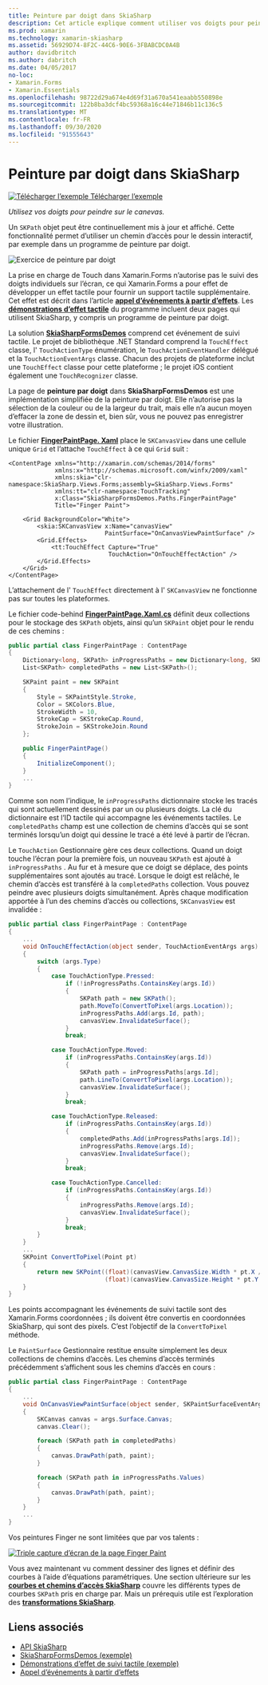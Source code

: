 ```yaml
---
title: Peinture par doigt dans SkiaSharp
description: Cet article explique comment utiliser vos doigts pour peindre sur le canevas SkiaSharp dans une Xamarin.Forms application et illustre cela avec un exemple de code.
ms.prod: xamarin
ms.technology: xamarin-skiasharp
ms.assetid: 56929D74-8F2C-44C6-90E6-3FBABCDC0A4B
author: davidbritch
ms.author: dabritch
ms.date: 04/05/2017
no-loc:
- Xamarin.Forms
- Xamarin.Essentials
ms.openlocfilehash: 98722d29a674e4d69f31a670a541eaabb550898e
ms.sourcegitcommit: 122b8ba3dcf4bc59368a16c44e71846b11c136c5
ms.translationtype: MT
ms.contentlocale: fr-FR
ms.lasthandoff: 09/30/2020
ms.locfileid: "91555643"
---
```

# <a name="finger-painting-in-skiasharp"></a>Peinture par doigt dans SkiaSharp

[![Télécharger l’exemple](~/media/shared/download.png) Télécharger l’exemple](https://docs.microsoft.com/samples/xamarin/xamarin-forms-samples/skiasharpforms-demos)

_Utilisez vos doigts pour peindre sur le canevas._

Un `SKPath` objet peut être continuellement mis à jour et affiché. Cette fonctionnalité permet d’utiliser un chemin d’accès pour le dessin interactif, par exemple dans un programme de peinture par doigt.

![Exercice de peinture par doigt](finger-paint-images/fingerpaintsample.png)

La prise en charge de Touch dans Xamarin.Forms n’autorise pas le suivi des doigts individuels sur l’écran, ce qui Xamarin.Forms a pour effet de développer un effet tactile pour fournir un support tactile supplémentaire. Cet effet est décrit dans l’article [**appel d’événements à partir d’effets**](~/xamarin-forms/app-fundamentals/effects/touch-tracking.md). Les [**démonstrations d’effet tactile**](/samples/xamarin/xamarin-forms-samples/effects-touchtrackingeffect/) du programme incluent deux pages qui utilisent SkiaSharp, y compris un programme de peinture par doigt.

La solution [**SkiaSharpFormsDemos**](/samples/xamarin/xamarin-forms-samples/skiasharpforms-demos) comprend cet événement de suivi tactile. Le projet de bibliothèque .NET Standard comprend la `TouchEffect` classe, l' `TouchActionType` énumération, le `TouchActionEventHandler` délégué et la `TouchActionEventArgs` classe. Chacun des projets de plateforme inclut une `TouchEffect` classe pour cette plateforme ; le projet iOS contient également une `TouchRecognizer` classe.

La page de **peinture par doigt** dans **SkiaSharpFormsDemos** est une implémentation simplifiée de la peinture par doigt. Elle n’autorise pas la sélection de la couleur ou de la largeur du trait, mais elle n’a aucun moyen d’effacer la zone de dessin et, bien sûr, vous ne pouvez pas enregistrer votre illustration.

Le fichier [**FingerPaintPage. Xaml**](https://github.com/xamarin/xamarin-forms-samples/blob/master/SkiaSharpForms/Demos/Demos/SkiaSharpFormsDemos/Paths/FingerPaintPage.xaml) place le `SKCanvasView` dans une cellule unique `Grid` et l’attache `TouchEffect` à ce qui `Grid` suit :

```xaml
<ContentPage xmlns="http://xamarin.com/schemas/2014/forms"
             xmlns:x="http://schemas.microsoft.com/winfx/2009/xaml"
             xmlns:skia="clr-namespace:SkiaSharp.Views.Forms;assembly=SkiaSharp.Views.Forms"
             xmlns:tt="clr-namespace:TouchTracking"
             x:Class="SkiaSharpFormsDemos.Paths.FingerPaintPage"
             Title="Finger Paint">

    <Grid BackgroundColor="White">
        <skia:SKCanvasView x:Name="canvasView"
                           PaintSurface="OnCanvasViewPaintSurface" />
        <Grid.Effects>
            <tt:TouchEffect Capture="True"
                            TouchAction="OnTouchEffectAction" />
        </Grid.Effects>
    </Grid>
</ContentPage>
```

L’attachement de l' `TouchEffect` directement à l' `SKCanvasView` ne fonctionne pas sur toutes les plateformes.

Le fichier code-behind  [**FingerPaintPage.Xaml.cs**](https://github.com/xamarin/xamarin-forms-samples/blob/master/SkiaSharpForms/Demos/Demos/SkiaSharpFormsDemos/Paths/FingerPaintPage.xaml.cs) définit deux collections pour le stockage des `SKPath` objets, ainsi qu’un `SKPaint` objet pour le rendu de ces chemins :

```csharp
public partial class FingerPaintPage : ContentPage
{
    Dictionary<long, SKPath> inProgressPaths = new Dictionary<long, SKPath>();
    List<SKPath> completedPaths = new List<SKPath>();

    SKPaint paint = new SKPaint
    {
        Style = SKPaintStyle.Stroke,
        Color = SKColors.Blue,
        StrokeWidth = 10,
        StrokeCap = SKStrokeCap.Round,
        StrokeJoin = SKStrokeJoin.Round
    };

    public FingerPaintPage()
    {
        InitializeComponent();
    }
    ...
}
```

Comme son nom l’indique, le `inProgressPaths` dictionnaire stocke les tracés qui sont actuellement dessinés par un ou plusieurs doigts. La clé du dictionnaire est l’ID tactile qui accompagne les événements tactiles. Le `completedPaths` champ est une collection de chemins d’accès qui se sont terminés lorsqu’un doigt qui dessine le tracé a été levé à partir de l’écran.

Le `TouchAction` Gestionnaire gère ces deux collections. Quand un doigt touche l’écran pour la première fois, un nouveau `SKPath` est ajouté à `inProgressPaths` . Au fur et à mesure que ce doigt se déplace, des points supplémentaires sont ajoutés au tracé. Lorsque le doigt est relâché, le chemin d’accès est transféré à la `completedPaths` collection. Vous pouvez peindre avec plusieurs doigts simultanément. Après chaque modification apportée à l’un des chemins d’accès ou collections, `SKCanvasView` est invalidée :

```csharp
public partial class FingerPaintPage : ContentPage
{
    ...
    void OnTouchEffectAction(object sender, TouchActionEventArgs args)
    {
        switch (args.Type)
        {
            case TouchActionType.Pressed:
                if (!inProgressPaths.ContainsKey(args.Id))
                {
                    SKPath path = new SKPath();
                    path.MoveTo(ConvertToPixel(args.Location));
                    inProgressPaths.Add(args.Id, path);
                    canvasView.InvalidateSurface();
                }
                break;

            case TouchActionType.Moved:
                if (inProgressPaths.ContainsKey(args.Id))
                {
                    SKPath path = inProgressPaths[args.Id];
                    path.LineTo(ConvertToPixel(args.Location));
                    canvasView.InvalidateSurface();
                }
                break;

            case TouchActionType.Released:
                if (inProgressPaths.ContainsKey(args.Id))
                {
                    completedPaths.Add(inProgressPaths[args.Id]);
                    inProgressPaths.Remove(args.Id);
                    canvasView.InvalidateSurface();
                }
                break;

            case TouchActionType.Cancelled:
                if (inProgressPaths.ContainsKey(args.Id))
                {
                    inProgressPaths.Remove(args.Id);
                    canvasView.InvalidateSurface();
                }
                break;
        }
    }
    ...
    SKPoint ConvertToPixel(Point pt)
    {
        return new SKPoint((float)(canvasView.CanvasSize.Width * pt.X / canvasView.Width),
                           (float)(canvasView.CanvasSize.Height * pt.Y / canvasView.Height));
    }
}
```

Les points accompagnant les événements de suivi tactile sont des Xamarin.Forms coordonnées ; ils doivent être convertis en coordonnées SkiaSharp, qui sont des pixels. C’est l’objectif de la `ConvertToPixel` méthode.

Le `PaintSurface` Gestionnaire restitue ensuite simplement les deux collections de chemins d’accès. Les chemins d’accès terminés précédemment s’affichent sous les chemins d’accès en cours :

```csharp
public partial class FingerPaintPage : ContentPage
{
    ...
    void OnCanvasViewPaintSurface(object sender, SKPaintSurfaceEventArgs args)
    {
        SKCanvas canvas = args.Surface.Canvas;
        canvas.Clear();

        foreach (SKPath path in completedPaths)
        {
            canvas.DrawPath(path, paint);
        }

        foreach (SKPath path in inProgressPaths.Values)
        {
            canvas.DrawPath(path, paint);
        }
    }
    ...
}
```

Vos peintures Finger ne sont limitées que par vos talents :

[![Triple capture d’écran de la page Finger Paint](finger-paint-images/fingerpaint-small.png)](finger-paint-images/fingerpaint-large.png#lightbox "Triple capture d’écran de la page Finger Paint")

Vous avez maintenant vu comment dessiner des lignes et définir des courbes à l’aide d’équations paramétriques. Une section ultérieure sur les [**courbes et chemins d’accès SkiaSharp**](../curves/index.md) couvre les différents types de courbes `SKPath` pris en charge par. Mais un prérequis utile est l’exploration des [**transformations SkiaSharp**](../transforms/index.md).

## <a name="related-links"></a>Liens associés

- [API SkiaSharp](/dotnet/api/skiasharp)
- [SkiaSharpFormsDemos (exemple)](/samples/xamarin/xamarin-forms-samples/skiasharpforms-demos)
- [Démonstrations d’effet de suivi tactile (exemple)](/samples/xamarin/xamarin-forms-samples/effects-touchtrackingeffect/)
- [Appel d’événements à partir d’effets](~/xamarin-forms/app-fundamentals/effects/touch-tracking.md)